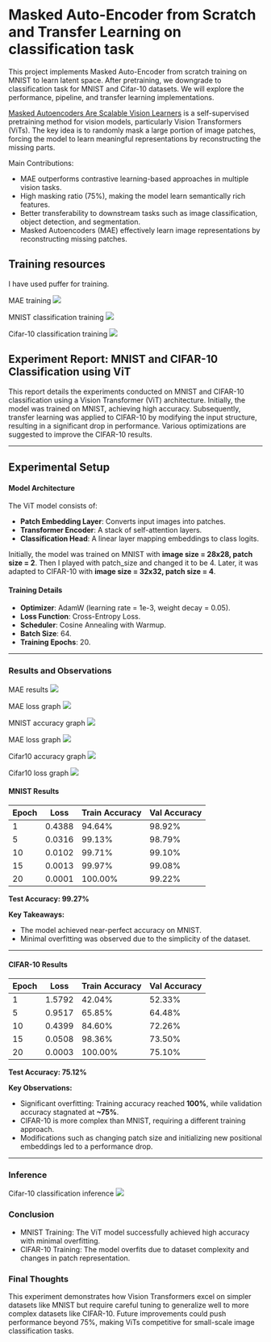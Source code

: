 # Masked Auto-Encoder from Scratch and Transfer Learning on classification task

This project implements Masked Auto-Encoder from scratch training on MNIST to learn latent space. After pretraining, we downgrade to classification task for MNIST and Cifar-10 datasets. We will explore the performance, pipeline, and transfer learning implementations.

[Masked Autoencoders Are Scalable Vision Learners](https://arxiv.org/abs/2111.06377) is a self-supervised pretraining method for vision models, particularly Vision Transformers (ViTs). The key idea is to randomly mask a large portion of image patches, forcing the model to learn meaningful representations by reconstructing the missing parts.

Main Contributions:
- MAE outperforms contrastive learning-based approaches in multiple vision tasks.
- High masking ratio (75%), making the model learn semantically rich features.
- Better transferability to downstream tasks such as image classification, object detection, and segmentation.
- Masked Autoencoders (MAE) effectively learn image representations by reconstructing missing patches.


## Training resources
I have used puffer for training.

MAE training
![](https://raw.githubusercontent.com/eracoding/rtml/main/code/a4/media/mae_training.png)

MNIST classification training
![](https://raw.githubusercontent.com/eracoding/rtml/main/code/a4/media/mnist_training.png)

Cifar-10 classification training
![](https://raw.githubusercontent.com/eracoding/rtml/main/code/a4/media/cifar10_training.png)

## **Experiment Report: MNIST and CIFAR-10 Classification using ViT**
This report details the experiments conducted on MNIST and CIFAR-10 classification using a Vision Transformer (ViT) architecture. Initially, the model was trained on MNIST, achieving high accuracy. Subsequently, transfer learning was applied to CIFAR-10 by modifying the input structure, resulting in a significant drop in performance. Various optimizations are suggested to improve the CIFAR-10 results.

---

## **Experimental Setup**

#### **Model Architecture**
The ViT model consists of:
- **Patch Embedding Layer**: Converts input images into patches.
- **Transformer Encoder**: A stack of self-attention layers.
- **Classification Head**: A linear layer mapping embeddings to class logits.

Initially, the model was trained on MNIST with **image size = 28x28, patch size = 2**. Then I played with patch_size and changed it to be 4. Later, it was adapted to CIFAR-10 with **image size = 32x32, patch size = 4**.

#### **Training Details**
- **Optimizer**: AdamW (learning rate = 1e-3, weight decay = 0.05).
- **Loss Function**: Cross-Entropy Loss.
- **Scheduler**: Cosine Annealing with Warmup.
- **Batch Size**: 64.
- **Training Epochs**: 20.

---

### **Results and Observations**

MAE results
![](https://raw.githubusercontent.com/eracoding/rtml/main/code/a4/media/mae_results.png)

MAE loss graph
![](https://raw.githubusercontent.com/eracoding/rtml/main/code/a4/media/mae_pretrain.png)

MNIST accuracy graph
![](https://raw.githubusercontent.com/eracoding/rtml/main/code/a4/media/mnist_acc.png)

MAE loss graph
![](https://raw.githubusercontent.com/eracoding/rtml/main/code/a4/media/mnist_loss.png)

Cifar10 accuracy graph
![](https://raw.githubusercontent.com/eracoding/rtml/main/code/a4/media/cifar_acc.png)

Cifar10 loss graph
![](https://raw.githubusercontent.com/eracoding/rtml/main/code/a4/media/cifar_loss.png)

#### **MNIST Results**
| Epoch | Loss  | Train Accuracy | Val Accuracy |
|-------|-------|----------------|--------------|
| 1     | 0.4388 | 94.64%         | 98.92%       |
| 5     | 0.0316 | 99.13%         | 98.79%       |
| 10    | 0.0102 | 99.71%         | 99.10%       |
| 15    | 0.0013 | 99.97%         | 99.08%       |
| 20    | 0.0001 | 100.00%        | 99.22%       |

**Test Accuracy: 99.27%**

**Key Takeaways:**
- The model achieved near-perfect accuracy on MNIST.
- Minimal overfitting was observed due to the simplicity of the dataset.

---

#### **CIFAR-10 Results**
| Epoch | Loss  | Train Accuracy | Val Accuracy |
|-------|-------|----------------|--------------|
| 1     | 1.5792 | 42.04%         | 52.33%       |
| 5     | 0.9517 | 65.85%         | 64.48%       |
| 10    | 0.4399 | 84.60%         | 72.26%       |
| 15    | 0.0508 | 98.36%         | 73.50%       |
| 20    | 0.0003 | 100.00%        | 75.10%       |

**Test Accuracy: 75.12%**

**Key Observations:**
- Significant overfitting: Training accuracy reached **100%**, while validation accuracy stagnated at **~75%**.
- CIFAR-10 is more complex than MNIST, requiring a different training approach.
- Modifications such as changing patch size and initializing new positional embeddings led to a performance drop.

---

### Inference
Cifar-10 classification inference
![](https://raw.githubusercontent.com/eracoding/rtml/main/code/a4/media/inference.png)

### Conclusion

- MNIST Training: The ViT model successfully achieved high accuracy with minimal overfitting.
- CIFAR-10 Training: The model overfits due to dataset complexity and changes in patch representation.

### Final Thoughts
This experiment demonstrates how Vision Transformers excel on simpler datasets like MNIST but require careful tuning to generalize well to more complex datasets like CIFAR-10. Future improvements could push performance beyond 75%, making ViTs competitive for small-scale image classification tasks.
